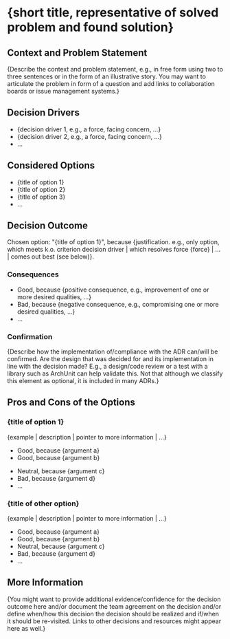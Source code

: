 # {short title, representative of solved problem and found solution}

## Context and Problem Statement

{Describe the context and problem statement, e.g., in free form using two to three sentences or in the form of an illustrative story. You may want to articulate the problem in form of a question and add links to collaboration boards or issue management systems.}

<!-- This is an optional element. Feel free to remove. -->

## Decision Drivers

- {decision driver 1, e.g., a force, facing concern, …}
- {decision driver 2, e.g., a force, facing concern, …}
- … <!-- numbers of drivers can vary -->

## Considered Options

- {title of option 1}
- {title of option 2}
- {title of option 3}
- … <!-- numbers of options can vary -->

## Decision Outcome

Chosen option: "{title of option 1}", because {justification. e.g., only option, which meets k.o. criterion decision driver | which resolves force {force} | … | comes out best (see below)}.

<!-- This is an optional element. Feel free to remove. -->

### Consequences

- Good, because {positive consequence, e.g., improvement of one or more desired qualities, …}
- Bad, because {negative consequence, e.g., compromising one or more desired qualities, …}
- … <!-- numbers of consequences can vary -->

<!-- This is an optional element. Feel free to remove. -->

### Confirmation

{Describe how the implementation of/compliance with the ADR can/will be confirmed. Are the design that was decided for and its implementation in line with the decision made? E.g., a design/code review or a test with a library such as ArchUnit can help validate this. Not that although we classify this element as optional, it is included in many ADRs.}

<!-- This is an optional element. Feel free to remove. -->

## Pros and Cons of the Options

### {title of option 1}

<!-- This is an optional element. Feel free to remove. -->

{example | description | pointer to more information | …}

- Good, because {argument a}
- Good, because {argument b}
<!-- use "neutral" if the given argument weights neither for good nor bad -->
- Neutral, because {argument c}
- Bad, because {argument d}
- … <!-- numbers of pros and cons can vary -->

### {title of other option}

{example | description | pointer to more information | …}

- Good, because {argument a}
- Good, because {argument b}
- Neutral, because {argument c}
- Bad, because {argument d}
- …

<!-- This is an optional element. Feel free to remove. -->

## More Information

{You might want to provide additional evidence/confidence for the decision outcome here and/or document the team agreement on the decision and/or define when/how this decision the decision should be realized and if/when it should be re-visited. Links to other decisions and resources might appear here as well.}
